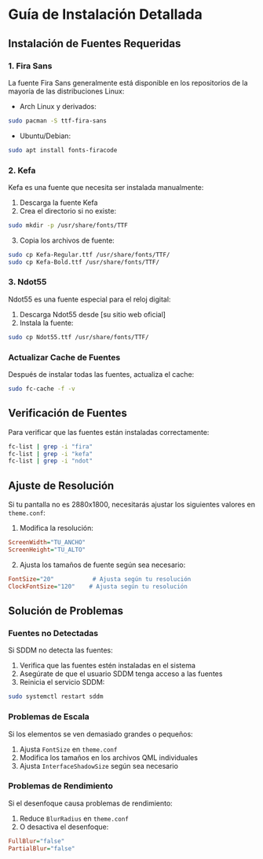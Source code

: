 # Guía de Instalación Detallada

## Instalación de Fuentes Requeridas

### 1. Fira Sans
La fuente Fira Sans generalmente está disponible en los repositorios de la mayoría de las distribuciones Linux:

- Arch Linux y derivados:
```bash
sudo pacman -S ttf-fira-sans
```

- Ubuntu/Debian:
```bash
sudo apt install fonts-firacode
```

### 2. Kefa
Kefa es una fuente que necesita ser instalada manualmente:

1. Descarga la fuente Kefa
2. Crea el directorio si no existe:
```bash
sudo mkdir -p /usr/share/fonts/TTF
```
3. Copia los archivos de fuente:
```bash
sudo cp Kefa-Regular.ttf /usr/share/fonts/TTF/
sudo cp Kefa-Bold.ttf /usr/share/fonts/TTF/
```

### 3. Ndot55
Ndot55 es una fuente especial para el reloj digital:

1. Descarga Ndot55 desde [su sitio web oficial]
2. Instala la fuente:
```bash
sudo cp Ndot55.ttf /usr/share/fonts/TTF/
```

### Actualizar Cache de Fuentes
Después de instalar todas las fuentes, actualiza el cache:
```bash
sudo fc-cache -f -v
```

## Verificación de Fuentes
Para verificar que las fuentes están instaladas correctamente:
```bash
fc-list | grep -i "fira"
fc-list | grep -i "kefa"
fc-list | grep -i "ndot"
```

## Ajuste de Resolución

Si tu pantalla no es 2880x1800, necesitarás ajustar los siguientes valores en `theme.conf`:

1. Modifica la resolución:
```ini
ScreenWidth="TU_ANCHO"
ScreenHeight="TU_ALTO"
```

2. Ajusta los tamaños de fuente según sea necesario:
```ini
FontSize="20"           # Ajusta según tu resolución
ClockFontSize="120"    # Ajusta según tu resolución
```

## Solución de Problemas

### Fuentes no Detectadas
Si SDDM no detecta las fuentes:
1. Verifica que las fuentes estén instaladas en el sistema
2. Asegúrate de que el usuario SDDM tenga acceso a las fuentes
3. Reinicia el servicio SDDM:
```bash
sudo systemctl restart sddm
```

### Problemas de Escala
Si los elementos se ven demasiado grandes o pequeños:
1. Ajusta `FontSize` en `theme.conf`
2. Modifica los tamaños en los archivos QML individuales
3. Ajusta `InterfaceShadowSize` según sea necesario

### Problemas de Rendimiento
Si el desenfoque causa problemas de rendimiento:
1. Reduce `BlurRadius` en `theme.conf`
2. O desactiva el desenfoque:
```ini
FullBlur="false"
PartialBlur="false"
```
